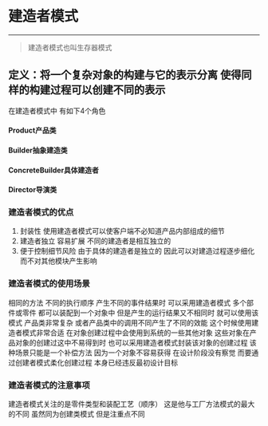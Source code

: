 # 建造者模式
-----
> 建造者模式也叫生存器模式

## 定义：将一个复杂对象的构建与它的表示分离 使得同样的构建过程可以创建不同的表示
在建造者模式中 有如下4个角色
#### Product产品类
#### Builder抽象建造类
#### ConcreteBuilder具体建造者
#### Director导演类


### 建造者模式的优点
1. 封装性
使用建造者模式可以使客户端不必知道产品内部组成的细节
2. 建造者独立 容易扩展
不同的建造者是相互独立的
3. 便于控制细节风险
由于具体的建造者是独立的 因此可以对建造过程逐步细化 而不对其他模块产生影响

### 建造者模式的使用场景
相同的方法 不同的执行顺序 产生不同的事件结果时  可以采用建造者模式
多个部件或零件 都可以装配到一个对象中  但是产生的运行结果又不相同时 就可以使用该模式
产品类非常复杂 或者产品类中的调用不同产生了不同的效能 这个时候使用建造者模式非常合适
在对象创建过程中会使用到系统的一些其他对象 这些对象在产品对象的创建过这中不易得到时 也可以采用建造者模式封装该对象的创建过程
该种场景只能是一个补偿方法 因为一个对象不容易获得 在设计阶段没有察觉 而要通过创建者模式柔化创建过程 本身已经违反最初设计目标


### 建造者模式的注意事项
建造者模式关注的是零件类型和装配工艺（顺序） 这是他与工厂方法模式的最大的不同 虽然同为创建类模式 但是注重点不同

